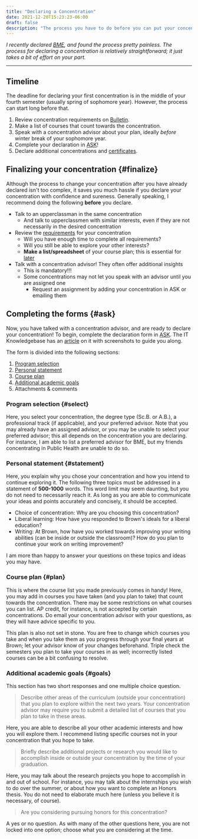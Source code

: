 ```yaml
---
title: "Declaring a Concentration"
date: 2021-12-20T15:23:23-06:00
draft: false
description: "The process you have to do before you can put your concentration in your email signature."
---
```


*I recently declared [BME](https://bulletin.brown.edu/the-college/concentrations/enbi/), and found the process pretty painless. The process for declaring a concentration is relatively straightforward; it just takes a bit of effort on your part.*

***
## Timeline
The deadline for declaring your first concentration is in the middle of your fourth semester (usually spring of sophomore year). However, the process can start long before that.

1. Review concentration requirements on [Bulletin](https://bulletin.brown.edu/the-college/concentrations/).
2. Make a list of courses that count towards the concentration.
3. Speak with a concentration advisor about your plan, ideally *before* winter break of your sophomore year.
4. Complete your declaration in [ASK](https://ask.brown.edu/declarations/)!
5. Declare additional concentrations and [certificates](https://www.brown.edu/academics/college/degree/undergraduatecertificates).

## Finalizing your concentration {#finalize}
Although the process to change your concentration after you have already declared isn't too complex, it saves you much hassle if you declare your concentration with confidence and sureness. Generally speaking, I recommend doing the following **before** you declare.

- Talk to an upperclassman in the same concentration
    - And talk to upperclassmen with similar interests, even if they are not necessarily in the desired concentration
- Review the [requirements](https://bulletin.brown.edu/the-college/concentrations/) for your concentration
    - Will you have enough time to complete all requirements?
    - Will you still be able to explore your other interests?
    - **Make a list/spreadsheet** of your course plan; this is essential for [later](#plan)
- Talk with a concentration advisor! They often offer additional insights
    - This is mandatory!!!
    - Some concentrations may not let you speak with an advisor until you are assigned one
        - Request an assignment by adding your concentration in ASK or emailing them

## Completing the forms {#ask}
Now, you have talked with a concentration advisor, and are ready to declare your concentration! To begin, complete the declaration form in [ASK](https://ask.brown.edu/declarations/). The IT Knowledgebase has an [article](https://ithelp.brown.edu/kb/articles/students-create-a-declaration-in-ask) on it with screenshots to guide you along.

The form is divided into the following sections:
1. [Program selection](#select)
2. [Personal statement](#statement)
3. [Course plan](#plan)
4. [Additional academic goals](#goals)
5. Attachments & comments

### Program selection {#select}
Here, you select your concentration, the degree type (Sc.B. or A.B.), a professional track (if applicable), and your preferred advisor. Note that you may already have an assigned advisor, or you may be unable to select your preferred advisor; this all depends on the concentration you are declaring. For instance, I am able to list a preferred advisor for BME, but my friends concentrating in Public Health are unable to do so.

### Personal statement {#statement}
Here, you explain why you chose your concentration and how you intend to continue exploring it. The following three topics must be addressed in a statement of **500-1000** words. This word limit may seem daunting, but you do not need to necessarily reach it. As long as you are able to communicate your ideas and points accurately and concisely, it should be accepted.

- Choice of concentration: Why are you choosing this concentration?
- Liberal learning: How have you responded to Brown's ideals for a liberal education?
- Writing: At Brown, how have you worked towards improving your writing abilities (can be inside or outside the classroom)? How do you plan to continue your work on writing improvement?

I am more than happy to answer your questions on these topics and ideas you may have.

### Course plan {#plan}
This is where the course list you made previously comes in handy! Here, you may add in courses you have taken (and you plan to take) that count towards the concentration. There may be some restrictions on what courses you can list. AP credit, for instance, is not accepted by certain concentrations. Do email your concentration advisor with your questions, as they will have advice specific to you.

This plan is also not set in stone. You are free to change which courses you take and when you take them as you progress through your final years at Brown; let your advisor know of your changes beforehand. Triple check the semesters you plan to take your courses in as well; incorrectly listed courses can be a bit confusing to resolve.

### Additional academic goals {#goals}
This section has two short responses and one multiple choice question.

>  Describe other areas of the curriculum (outside your concentration) that you plan to explore within the next two years. Your concentration advisor may require you to submit a detailed list of courses that you plan to take in these areas.

Here, you are able to describe all your other academic interests and how you will explore them. I recommend listing specific courses not in your concentration that you hope to take.

>  Briefly describe additional projects or research you would like to accomplish inside or outside your concentration by the time of your graduation.

Here, you may talk about the research projects you hope to accomplish in and out of school. For instance, you may talk about the internships you wish to do over the summer, or about how you want to complete an Honors thesis. You do not need to elaborate much here (unless you believe it is necessary, of course).

> Are you considering pursuing honors for this concentration?

A yes or no question. As with many of the other questions here, you are not locked into one option; choose what you are considering at the time.